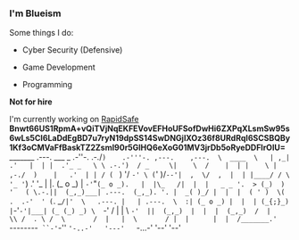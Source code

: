 ### I'm Blueism

Some things I do:

* Cyber Security (Defensive)

* Game Development

* Programming

**Not for hire**

I'm currently working on [RapidSafe](https://github.com/Blueism/RapidSafe)
**Bnwt66US1RpmA+vQiTVjNqEKFEVovEFHoUFSofDwHi6ZXPqXLsmSw95s6wLs5CI6LaDdEgBD7u7ryN19dpSS14SwDNGjIXOz36f8URdRqI6SCSBQBy1Kf3oCMVaFfBaskTZ2ZsmI90r5GlHQ6eXoG01MV3jrDb5oRyeDDFlrOlU=**
 _______     .---.      ___    _     .-''-.  .-./`)    .-'''-. ,---.    ,---. 
\  ____  \   | ,_|    .'   |  | |  .'_ _   \ \ .-.')  / _     \|    \  /    | 
| |    \ | ,-./  )    |   .'  | | / ( ` )   '/ `-' \ (`' )/`--'|  ,  \/  ,  | 
| |____/ / \  '_ '`)  .'  '_  | |. (_ o _)  | `-'`"`(_ o _).   |  |\_   /|  | 
|   _ _ '.  > (_)  )  '   ( \.-.||  (_,_)___| .---.  (_,_). '. |  _( )_/ |  | 
|  ( ' )  \(  .  .-'  ' (`. _` /|'  \   .---. |   | .---.  \  :| (_ o _) |  | 
| (_{;}_) | `-'`-'|___| (_ (_) _) \  `-'    / |   | \    `-'  ||  (_,_)  |  | 
|  (_,_)  /  |        \\ /  . \ /  \       /  |   |  \       / |  |      |  | 
/_______.'   `--------` ``-'`-''    `'-..-'   '---'   `-...-'  '--'      '--'
